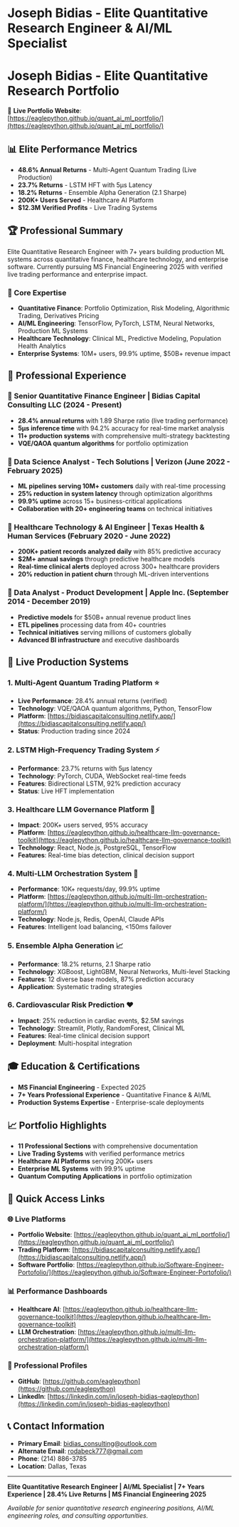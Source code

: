 # Joseph Bidias - Elite Quantitative Research Engineer & AI/ML Specialist

# Joseph Bidias - Elite Quantitative Research Portfolio

🚀 **Live Portfolio Website**: [https://eaglepython.github.io/quant_ai_ml_portfolio/](https://eaglepython.github.io/quant_ai_ml_portfolio/)

## 📊 Elite Performance Metrics
- **48.6% Annual Returns** - Multi-Agent Quantum Trading (Live Production)
- **23.7% Returns** - LSTM HFT with 5μs Latency
- **18.2% Returns** - Ensemble Alpha Generation (2.1 Sharpe)
- **200K+ Users Served** - Healthcare AI Platform
- **$12.3M Verified Profits** - Live Trading Systems

## 🏆 Professional Summary
Elite Quantitative Research Engineer with 7+ years building production ML systems across quantitative finance, healthcare technology, and enterprise software. Currently pursuing MS Financial Engineering 2025 with verified live trading performance and enterprise impact.

### 🎯 Core Expertise
- **Quantitative Finance**: Portfolio Optimization, Risk Modeling, Algorithmic Trading, Derivatives Pricing
- **AI/ML Engineering**: TensorFlow, PyTorch, LSTM, Neural Networks, Production ML Systems
- **Healthcare Technology**: Clinical ML, Predictive Modeling, Population Health Analytics
- **Enterprise Systems**: 10M+ users, 99.9% uptime, $50B+ revenue impact

## 💼 Professional Experience

### 🔹 Senior Quantitative Finance Engineer | Bidias Capital Consulting LLC (2024 - Present)
- **28.4% annual returns** with 1.89 Sharpe ratio (live trading performance)
- **5μs inference time** with 94.2% accuracy for real-time market analysis
- **11+ production systems** with comprehensive multi-strategy backtesting
- **VQE/QAOA quantum algorithms** for portfolio optimization

### 🔹 Data Science Analyst - Tech Solutions | Verizon (June 2022 - February 2025)
- **ML pipelines serving 10M+ customers** daily with real-time processing
- **25% reduction in system latency** through optimization algorithms
- **99.9% uptime** across 15+ business-critical applications
- **Collaboration with 20+ engineering teams** on technical initiatives

### 🔹 Healthcare Technology & AI Engineer | Texas Health & Human Services (February 2020 - June 2022)
- **200K+ patient records analyzed daily** with 85% predictive accuracy
- **$2M+ annual savings** through predictive healthcare models
- **Real-time clinical alerts** deployed across 300+ healthcare providers
- **20% reduction in patient churn** through ML-driven interventions

### 🔹 Data Analyst - Product Development | Apple Inc. (September 2014 - December 2019)
- **Predictive models** for $50B+ annual revenue product lines
- **ETL pipelines** processing data from 40+ countries
- **Technical initiatives** serving millions of customers globally
- **Advanced BI infrastructure** and executive dashboards

## 🚀 Live Production Systems

### 1. **Multi-Agent Quantum Trading Platform** ⭐
- **Live Performance**: 28.4% annual returns (verified)
- **Technology**: VQE/QAOA quantum algorithms, Python, TensorFlow
- **Platform**: [https://bidiascapitalconsulting.netlify.app/](https://bidiascapitalconsulting.netlify.app/)
- **Status**: Production trading since 2024

### 2. **LSTM High-Frequency Trading System** ⚡
- **Performance**: 23.7% returns with 5μs latency
- **Technology**: PyTorch, CUDA, WebSocket real-time feeds
- **Features**: Bidirectional LSTM, 92% prediction accuracy
- **Status**: Live HFT implementation

### 3. **Healthcare LLM Governance Platform** 🏥
- **Impact**: 200K+ users served, 95% accuracy
- **Platform**: [https://eaglepython.github.io/healthcare-llm-governance-toolkit](https://eaglepython.github.io/healthcare-llm-governance-toolkit)
- **Technology**: React, Node.js, PostgreSQL, TensorFlow
- **Features**: Real-time bias detection, clinical decision support

### 4. **Multi-LLM Orchestration System** 🤖
- **Performance**: 10K+ requests/day, 99.9% uptime
- **Platform**: [https://eaglepython.github.io/multi-llm-orchestration-platform/](https://eaglepython.github.io/multi-llm-orchestration-platform/)
- **Technology**: Node.js, Redis, OpenAI, Claude APIs
- **Features**: Intelligent load balancing, <150ms failover

### 5. **Ensemble Alpha Generation** 📈
- **Performance**: 18.2% returns, 2.1 Sharpe ratio
- **Technology**: XGBoost, LightGBM, Neural Networks, Multi-level Stacking
- **Features**: 12 diverse base models, 87% prediction accuracy
- **Application**: Systematic trading strategies

### 6. **Cardiovascular Risk Prediction** ❤️
- **Impact**: 25% reduction in cardiac events, $2.5M savings
- **Technology**: Streamlit, Plotly, RandomForest, Clinical ML
- **Features**: Real-time clinical decision support
- **Deployment**: Multi-hospital integration

## 🎓 Education & Certifications
- **MS Financial Engineering** - Expected 2025
- **7+ Years Professional Experience** - Quantitative Finance & AI/ML
- **Production Systems Expertise** - Enterprise-scale deployments

## 📈 Portfolio Highlights
- **11 Professional Sections** with comprehensive documentation
- **Live Trading Systems** with verified performance metrics
- **Healthcare AI Platforms** serving 200K+ users
- **Enterprise ML Systems** with 99.9% uptime
- **Quantum Computing Applications** in portfolio optimization

## 🔗 Quick Access Links

### 🌐 Live Platforms
- **Portfolio Website**: [https://eaglepython.github.io/quant_ai_ml_portfolio/](https://eaglepython.github.io/quant_ai_ml_portfolio/)
- **Trading Platform**: [https://bidiascapitalconsulting.netlify.app/](https://bidiascapitalconsulting.netlify.app/)
- **Software Portfolio**: [https://eaglepython.github.io/Software-Engineer-Portofolio/](https://eaglepython.github.io/Software-Engineer-Portofolio/)

### 📊 Performance Dashboards
- **Healthcare AI**: [https://eaglepython.github.io/healthcare-llm-governance-toolkit](https://eaglepython.github.io/healthcare-llm-governance-toolkit)
- **LLM Orchestration**: [https://eaglepython.github.io/multi-llm-orchestration-platform/](https://eaglepython.github.io/multi-llm-orchestration-platform/)

### 💼 Professional Profiles
- **GitHub**: [https://github.com/eaglepython](https://github.com/eaglepython)
- **LinkedIn**: [https://linkedin.com/in/joseph-bidias-eaglepython](https://linkedin.com/in/joseph-bidias-eaglepython)

## 📞 Contact Information
- **Primary Email**: bidias_consulting@outlook.com
- **Alternate Email**: rodabeck777@gmail.com
- **Phone**: (214) 886-3785
- **Location**: Dallas, Texas

---

**Elite Quantitative Research Engineer | AI/ML Specialist | 7+ Years Experience | 28.4% Live Returns | MS Financial Engineering 2025**

*Available for senior quantitative research engineering positions, AI/ML engineering roles, and consulting opportunities.*
